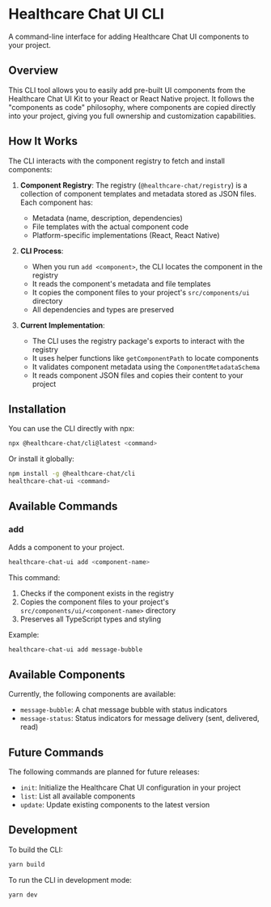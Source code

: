 # Healthcare Chat UI CLI

A command-line interface for adding Healthcare Chat UI components to your project.

## Overview

This CLI tool allows you to easily add pre-built UI components from the Healthcare Chat UI Kit to your React or React Native project. It follows the "components as code" philosophy, where components are copied directly into your project, giving you full ownership and customization capabilities.

## How It Works

The CLI interacts with the component registry to fetch and install components:

1. **Component Registry**: The registry (`@healthcare-chat/registry`) is a collection of component templates and metadata stored as JSON files. Each component has:
   - Metadata (name, description, dependencies)
   - File templates with the actual component code
   - Platform-specific implementations (React, React Native)

2. **CLI Process**:
   - When you run `add <component>`, the CLI locates the component in the registry
   - It reads the component's metadata and file templates
   - It copies the component files to your project's `src/components/ui` directory
   - All dependencies and types are preserved

3. **Current Implementation**:
   - The CLI uses the registry package's exports to interact with the registry
   - It uses helper functions like `getComponentPath` to locate components
   - It validates component metadata using the `ComponentMetadataSchema`
   - It reads component JSON files and copies their content to your project

## Installation

You can use the CLI directly with npx:

```bash
npx @healthcare-chat/cli@latest <command>
```

Or install it globally:

```bash
npm install -g @healthcare-chat/cli
healthcare-chat-ui <command>
```

## Available Commands

### add

Adds a component to your project.

```bash
healthcare-chat-ui add <component-name>
```

This command:
1. Checks if the component exists in the registry
2. Copies the component files to your project's `src/components/ui/<component-name>` directory
3. Preserves all TypeScript types and styling

Example:
```bash
healthcare-chat-ui add message-bubble
```

## Available Components

Currently, the following components are available:

- `message-bubble`: A chat message bubble with status indicators
- `message-status`: Status indicators for message delivery (sent, delivered, read)

## Future Commands

The following commands are planned for future releases:

- `init`: Initialize the Healthcare Chat UI configuration in your project
- `list`: List all available components
- `update`: Update existing components to the latest version

## Development

To build the CLI:

```bash
yarn build
```

To run the CLI in development mode:

```bash
yarn dev
```
